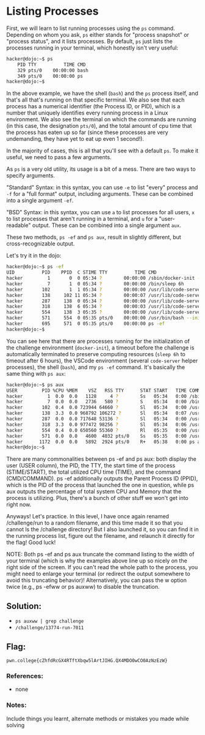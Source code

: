 # Listing Processes

First, we will learn to list running processes using the `ps` command. Depending on whom you ask, `ps` either stands for "process snapshot" or "process status", and it lists processes. By default, `ps` just lists the processes running in your terminal, which honestly isn't very useful:

```sh
hacker@dojo:~$ ps
    PID TTY          TIME CMD
    329 pts/0    00:00:00 bash
    349 pts/0    00:00:00 ps
hacker@dojo:~$
```
In the above example, we have the shell (`bash`) and the `ps` process itself, and that's all that's running on that specific terminal. We also see that each process has a numerical identifier (the Process ID, or PID), which is a number that uniquely identifies every running process in a Linux environment. We also see the terminal on which the commands are running (in this case, the designation `pts/0`), and the total amount of cpu time that the process has eaten up so far (since these processes are very undemanding, they have yet to eat up even 1 second!).

In the majority of cases, this is all that you'll see with a default `ps`. To make it useful, we need to pass a few arguments.

As `ps` is a very old utility, its usage is a bit of a mess. There are two ways to specify arguments.

"Standard" Syntax: in this syntax, you can use `-e` to list "every" process and `-f` for a "full format" output, including arguments. These can be combined into a single argument `-ef`.

"BSD" Syntax: in this syntax, you can use `a` to list processes for all users, `x` to list processes that aren't running in a terminal, and `u` for a "user-readable" output. These can be combined into a single argument `aux`.

These two methods, `ps -ef` and `ps aux`, result in slightly different, but cross-recognizable output.

Let's try it in the dojo:

```sh
hacker@dojo:~$ ps -ef
UID          PID    PPID  C STIME TTY          TIME CMD
hacker         1       0  0 05:34 ?        00:00:00 /sbin/docker-init -- /bin/sleep 6h
hacker         7       1  0 05:34 ?        00:00:00 /bin/sleep 6h
hacker       102       1  1 05:34 ?        00:00:00 /usr/lib/code-server/lib/node /usr/lib/code-server --auth=none -
hacker       138     102 11 05:34 ?        00:00:07 /usr/lib/code-server/lib/node /usr/lib/code-server/out/node/entr
hacker       287     138  0 05:34 ?        00:00:00 /usr/lib/code-server/lib/node /usr/lib/code-server/lib/vscode/ou
hacker       318     138  6 05:34 ?        00:00:03 /usr/lib/code-server/lib/node --dns-result-order=ipv4first /usr/
hacker       554     138  3 05:35 ?        00:00:00 /usr/lib/code-server/lib/node /usr/lib/code-server/lib/vscode/ou
hacker       571     554  0 05:35 pts/0    00:00:00 /usr/bin/bash --init-file /usr/lib/code-server/lib/vscode/out/vs
hacker       695     571  0 05:35 pts/0    00:00:00 ps -ef
hacker@dojo:~$
```
You can see here that there are processes running for the initialization of the challenge environment (`docker-init`), a timeout before the challenge is automatically terminated to preserve computing resources (`sleep 6h` to timeout after 6 hours), the VSCode environment (several `code-server` helper processes), the shell (`bash`), and my `ps -ef` command. It's basically the same thing with `ps aux`:

```sh
hacker@dojo:~$ ps aux
USER         PID %CPU %MEM    VSZ   RSS TTY      STAT START   TIME COMMAND
hacker         1  0.0  0.0   1128     4 ?        Ss   05:34   0:00 /sbin/docker-init -- /bin/sleep 6h
hacker         7  0.0  0.0   2736   580 ?        S    05:34   0:00 /bin/sleep 6h
hacker       102  0.4  0.0 723944 64660 ?        Sl   05:34   0:00 /usr/lib/code-server/lib/node /usr/lib/code-serve
hacker       138  3.3  0.0 968792 106272 ?       Sl   05:34   0:07 /usr/lib/code-server/lib/node /usr/lib/code-serve
hacker       287  0.0  0.0 717648 53136 ?        Sl   05:34   0:00 /usr/lib/code-server/lib/node /usr/lib/code-serve
hacker       318  3.3  0.0 977472 98256 ?        Sl   05:34   0:06 /usr/lib/code-server/lib/node --dns-result-order=
hacker       554  0.4  0.0 650560 55360 ?        Rl   05:35   0:00 /usr/lib/code-server/lib/node /usr/lib/code-serve
hacker       571  0.0  0.0   4600  4032 pts/0    Ss   05:35   0:00 /usr/bin/bash --init-file /usr/lib/code-server/li
hacker      1172  0.0  0.0   5892  2924 pts/0    R+   05:38   0:00 ps aux
hacker@dojo:~$
```
There are many commonalities between ps -ef and ps aux: both display the user (USER column), the PID, the TTY, the start time of the process (STIME/START), the total utilized CPU time (TIME), and the command (CMD/COMMAND). ps -ef additionally outputs the Parent Process ID (PPID), which is the PID of the process that launched the one in question, while ps aux outputs the percentage of total system CPU and Memory that the process is utilizing. Plus, there's a bunch of other stuff we won't get into right now.

Anyways! Let's practice. In this level, I have once again renamed /challenge/run to a random filename, and this time made it so that you cannot ls the /challenge directory! But I also launched it, so you can find it in the running process list, figure out the filename, and relaunch it directly for the flag! Good luck!

NOTE: Both ps -ef and ps aux truncate the command listing to the width of your terminal (which is why the examples above line up so nicely on the right side of the screen. If you can't read the whole path to the process, you might need to enlarge your terminal (or redirect the output somewhere to avoid this truncating behavior)! Alternatively, you can pass the w option twice (e.g., ps -efww or ps auxww) to disable the truncation.

## Solution:

- `ps auxww | grep challenge`
- `/challenge/13774-run-7011`

## Flag: 

```
pwn.college{cZhfdRcGX4RTftXbqw5lArtJIHG.QX4MDO0wCO0AzNzEzW}
```

### References:

- none

### Notes:

Include things you learnt, alternate methods or mistakes you made while solving


